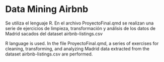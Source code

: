 # Data Mining Airbnb

Se utiliza el lenguaje R.
En el archivo ProyectoFinal.qmd se realizan una serie de ejercicios de limpieza, transformación y análisis de los datos de Madrid sacados del dataset airbnb-listings.csv


R language is used.
In the file ProyectoFinal.qmd, a series of exercises for cleaning, transforming, and analyzing Madrid data extracted from the dataset airbnb-listings.csv are performed.
